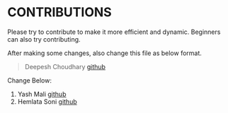 # CONTRIBUTIONS

Please try to contribute to make it more efficient and dynamic.
Beginners can also try contributing.

After making some changes, also change this file as below format.

> Deepesh Choudhary [github](https://github.com/deepc294)

Change Below:

1. Yash Mali [github](https://github.com/IumoInfinium)
2. Hemlata Soni [github](https://github.com/saumitra2829)

